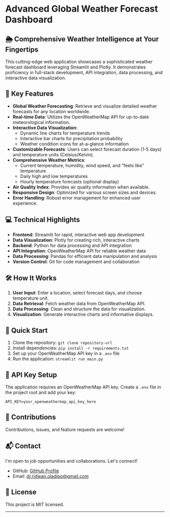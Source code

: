 # Advanced Global Weather Forecast Dashboard

## 🌦️ Comprehensive Weather Intelligence at Your Fingertips

This cutting-edge web application showcases a sophisticated weather forecast dashboard leveraging Streamlit and Plotly. It demonstrates proficiency in full-stack development, API integration, data processing, and interactive data visualization.

## 🚀 Key Features

- **Global Weather Forecasting**: Retrieve and visualize detailed weather forecasts for any location worldwide.
- **Real-time Data**: Utilizes the OpenWeatherMap API for up-to-date meteorological information.
- **Interactive Data Visualization**: 
  - Dynamic line charts for temperature trends
  - Interactive bar charts for precipitation probability
  - Weather condition icons for at-a-glance information
- **Customizable Forecasts**: Users can select forecast duration (1-5 days) and temperature units (Celsius/Kelvin).
- **Comprehensive Weather Metrics**: 
  - Current temperature, humidity, wind speed, and "feels like" temperature
  - Daily high and low temperatures
  - Hourly temperature forecasts (optional display)
- **Air Quality Index**: Provides air quality information when available.
- **Responsive Design**: Optimized for various screen sizes and devices.
- **Error Handling**: Robust error management for enhanced user experience.

## 💻 Technical Highlights

- **Frontend**: Streamlit for rapid, interactive web app development
- **Data Visualization**: Plotly for creating rich, interactive charts
- **Backend**: Python for data processing and API integration
- **API Integration**: OpenWeatherMap API for reliable weather data
- **Data Processing**: Pandas for efficient data manipulation and analysis
- **Version Control**: Git for code management and collaboration

## 🛠️ How It Works

1. **User Input**: Enter a location, select forecast days, and choose temperature unit.
2. **Data Retrieval**: Fetch weather data from OpenWeatherMap API.
3. **Data Processing**: Clean and structure the data for visualization.
4. **Visualization**: Generate interactive charts and informative displays.

## 🚀 Quick Start

1. Clone the repository: `git clone repository-url`
2. Install dependencies: `pip install -r requirements.txt`
3. Set up your OpenWeatherMap API key in a `.env` file
4. Run the application: `streamlit run main.py`

## 🔑 API Key Setup

The application requires an OpenWeatherMap API key. Create a `.env` file in the project root and add your key:

```
API_KEY=your_openweathermap_api_key_here
```

## 🤝 Contributions

Contributions, issues, and feature requests are welcome! 

## 📬 Contact

I'm open to job opportunities and collaborations. Let's connect!

- GitHub: [GitHub Profile](https://github.com/dr-ridwanoladipo)
- Email: [dr.ridwan.oladipo@gmail.com](mailto:dr.ridwan.oladipo@gmail.com)

## 📜 License

This project is MIT licensed.

---

